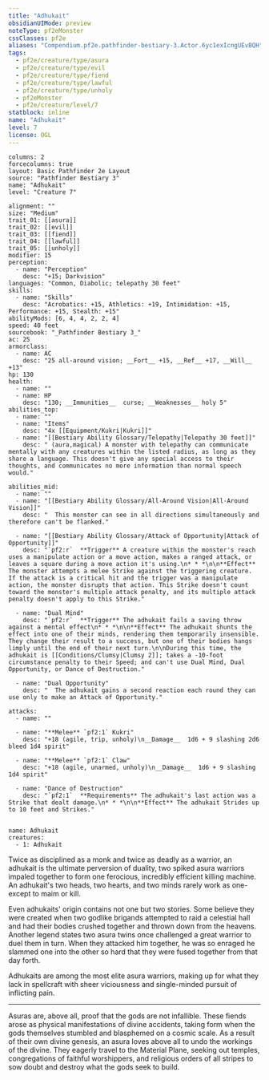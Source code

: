 ```yaml
---
title: "Adhukait"
obsidianUIMode: preview
noteType: pf2eMonster
cssClasses: pf2e
aliases: "Compendium.pf2e.pathfinder-bestiary-3.Actor.6yc1exIcngUEvBQH" 
tags:
  - pf2e/creature/type/asura
  - pf2e/creature/type/evil
  - pf2e/creature/type/fiend
  - pf2e/creature/type/lawful
  - pf2e/creature/type/unholy
  - pf2eMonster
  - pf2e/creature/level/7
statblock: inline
name: "Adhukait"
level: 7
license: OGL
---
```


```statblock
columns: 2
forcecolumns: true
layout: Basic Pathfinder 2e Layout
source: "Pathfinder Bestiary 3"
name: "Adhukait"
level: "Creature 7"

alignment: ""
size: "Medium"
trait_01: [[asura]]
trait_02: [[evil]]
trait_03: [[fiend]]
trait_04: [[lawful]]
trait_05: [[unholy]]
modifier: 15
perception:
  - name: "Perception"
    desc: "+15; Darkvision"
languages: "Common, Diabolic; telepathy 30 feet"
skills:
  - name: "Skills"
    desc: "Acrobatics: +15, Athletics: +19, Intimidation: +15, Performance: +15, Stealth: +15"
abilityMods: [6, 4, 4, 2, 2, 4]
speed: 40 feet
sourcebook: "_Pathfinder Bestiary 3_"
ac: 25
armorclass:
  - name: AC
    desc: "25 all-around vision; __Fort__ +15, __Ref__ +17, __Will__ +13"
hp: 130
health:
  - name: ""
  - name: HP
    desc: "130; __Immunities__  curse; __Weaknesses__ holy 5"
abilities_top:
  - name: ""
  - name: "Items"
    desc: "4x [[Equipment/Kukri|Kukri]]"
  - name: "[[Bestiary Ability Glossary/Telepathy|Telepathy 30 feet]]"
    desc: " (aura,magical) A monster with telepathy can communicate mentally with any creatures within the listed radius, as long as they share a language. This doesn't give any special access to their thoughts, and communicates no more information than normal speech would."

abilities_mid:
  - name: ""
  - name: "[[Bestiary Ability Glossary/All-Around Vision|All-Around Vision]]"
    desc: "  This monster can see in all directions simultaneously and therefore can't be flanked."

  - name: "[[Bestiary Ability Glossary/Attack of Opportunity|Attack of Opportunity]]"
    desc: "`pf2:r`  **Trigger** A creature within the monster's reach uses a manipulate action or a move action, makes a ranged attack, or leaves a square during a move action it's using.\n* * *\n\n**Effect** The monster attempts a melee Strike against the triggering creature. If the attack is a critical hit and the trigger was a manipulate action, the monster disrupts that action. This Strike doesn't count toward the monster's multiple attack penalty, and its multiple attack penalty doesn't apply to this Strike."

  - name: "Dual Mind"
    desc: "`pf2:r`  **Trigger** The adhukait fails a saving throw against a mental effect\n* * *\n\n**Effect** The adhukait shunts the effect into one of their minds, rendering them temporarily insensible. They change their result to a success, but one of their bodies hangs limply until the end of their next turn.\n\nDuring this time, the adhukait is [[Conditions/Clumsy|Clumsy 2]]; takes a -10-foot circumstance penalty to their Speed; and can't use Dual Mind, Dual Opportunity, or Dance of Destruction."

  - name: "Dual Opportunity"
    desc: "  The adhukait gains a second reaction each round they can use only to make an Attack of Opportunity."

attacks:
  - name: ""

  - name: "**Melee** `pf2:1` Kukri"
    desc: "+18 (agile, trip, unholy)\n__Damage__  1d6 + 9 slashing 2d6 bleed 1d4 spirit"

  - name: "**Melee** `pf2:1` Claw"
    desc: "+18 (agile, unarmed, unholy)\n__Damage__  1d6 + 9 slashing 1d4 spirit"

  - name: "Dance of Destruction"
    desc: "`pf2:1`  **Requirements** The adhukait's last action was a Strike that dealt damage.\n* * *\n\n**Effect** The adhukait Strides up to 10 feet and Strikes."
 
```

```encounter-table
name: Adhukait
creatures:
  - 1: Adhukait
```



Twice as disciplined as a monk and twice as deadly as a warrior, an adhukait is the ultimate perversion of duality, two spiked asura warriors impaled together to form one ferocious, incredibly efficient killing machine. An adhukait's two heads, two hearts, and two minds rarely work as one-except to maim or kill.

Even adhukaits' origin contains not one but two stories. Some believe they were created when two godlike brigands attempted to raid a celestial hall and had their bodies crushed together and thrown down from the heavens. Another legend states two asura twins once challenged a great warrior to duel them in turn. When they attacked him together, he was so enraged he slammed one into the other so hard that they were fused together from that day forth.

Adhukaits are among the most elite asura warriors, making up for what they lack in spellcraft with sheer viciousness and single-minded pursuit of inflicting pain.

* * *

Asuras are, above all, proof that the gods are not infallible. These fiends arose as physical manifestations of divine accidents, taking form when the gods themselves stumbled and blasphemed on a cosmic scale. As a result of their own divine genesis, an asura loves above all to undo the workings of the divine. They eagerly travel to the Material Plane, seeking out temples, congregations of faithful worshippers, and religious orders of all stripes to sow doubt and destroy what the gods seek to build.
